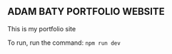 ADAM BATY PORTFOLIO WEBSITE
---------------------------

This is my portfolio site

To run, run the command:
```npm run dev```
